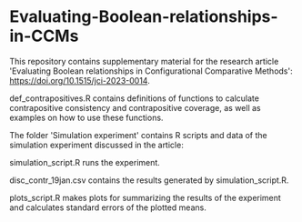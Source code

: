 # Evaluating-Boolean-relationships-in-CCMs
This repository contains supplementary material for the research article 'Evaluating Boolean relationships in Configurational Comparative Methods': https://doi.org/10.1515/jci-2023-0014.

def_contrapositives.R contains definitions of functions to calculate contrapositive consistency and contrapositive coverage, as well as examples on how to use these functions.

The folder 'Simulation experiment' contains R scripts and data of the simulation experiment discussed in the article:

simulation_script.R runs the experiment.

disc_contr_19jan.csv contains the results generated by simulation_script.R.

plots_script.R makes plots for summarizing the results of the experiment and calculates standard errors of the plotted means.
